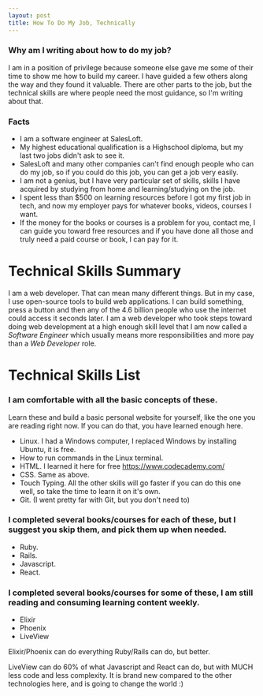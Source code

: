 ```yaml
---
layout: post
title: How To Do My Job, Technically
---
```


### Why am I writing about how to do my job?

I am in a position of privilege because someone else gave me some of their time to show me how to build my career. I have guided a few others along the way and they found it valuable. There are other parts to the job, but the technical skills are where people need the most guidance, so I'm writing about that.

### Facts
- I am a software engineer at SalesLoft.
- My highest educational qualification is a Highschool diploma, but my last two jobs didn't ask to see it.
- SalesLoft and many other companies can't find enough people who can do my job, so if you could do this job, you can get a job very easily.
- I am not a genius, but I have very particular set of skills, skills I have acquired by studying from home and learning/studying on the job.
- I spent less than $500 on learning resources before I got my first job in tech, and now my employer pays for whatever books, videos, courses I want.
- If the money for the books or courses is a problem for you, contact me, I can guide you toward free resources and if you have done all those and truly need a paid course or book, I can pay for it.

# Technical Skills Summary

I am a web developer. That can mean many different things. But in my case, I use open-source tools to build web applications. I can build something, press a button and then any of the 4.6 billion people who use the internet could access it seconds later. I am a web developer who took steps toward doing web development at a high enough skill level that I am now called a *Software Engineer* which usually means more responsibilities and more pay than a *Web Developer* role.


# Technical Skills List

### I am comfortable with all the basic concepts of these.

Learn these and build a basic personal website for yourself, like the one you are reading right now. If you can do that, you have learned enough here.

- Linux. I had a Windows computer, I replaced Windows by installing Ubuntu, it is free.
- How to run commands in the Linux terminal.
- HTML. I learned it here for free https://www.codecademy.com/
- CSS. Same as above.
- Touch Typing. All the other skills will go faster if you can do this one well, so take the time to learn it on it's own.
- Git. (I went pretty far with Git, but you don't need to)

### I completed several books/courses for each of these, but I suggest you skip them, and pick them up when needed.

- Ruby.
- Rails.
- Javascript.
- React.

### I completed several books/courses for some of these, I am still reading and consuming learning content weekly.

- Elixir
- Phoenix
- LiveView

Elixir/Phoenix can do everything Ruby/Rails can do, but better.

LiveView can do 60% of what Javascript and React can do, but with MUCH less code and less complexity. It is brand new compared to the other technologies here, and is going to change the world :)
